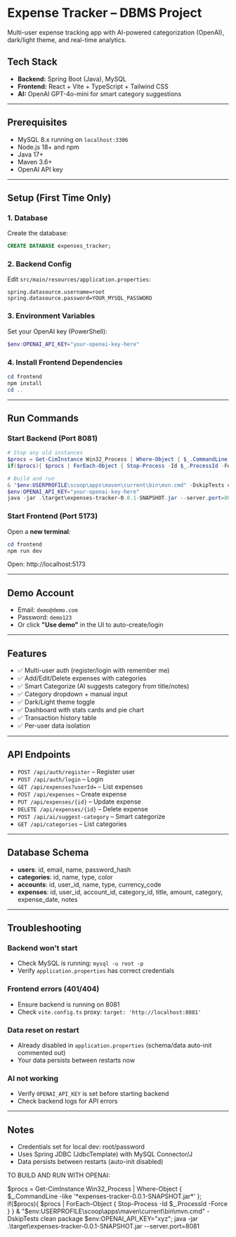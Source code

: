 # Expense Tracker – DBMS Project



Multi-user expense tracking app with AI-powered categorization (OpenAI), dark/light theme, and real-time analytics.

## Tech Stack
- **Backend:** Spring Boot (Java), MySQL
- **Frontend:** React + Vite + TypeScript + Tailwind CSS
- **AI:** OpenAI GPT-4o-mini for smart category suggestions

---

## Prerequisites
- MySQL 8.x running on `localhost:3306`
- Node.js 18+ and npm
- Java 17+
- Maven 3.6+
- OpenAI API key

---

## Setup (First Time Only)

### 1. Database
Create the database:
```sql
CREATE DATABASE expenses_tracker;
```

### 2. Backend Config
Edit `src/main/resources/application.properties`:
```properties
spring.datasource.username=root
spring.datasource.password=YOUR_MYSQL_PASSWORD
```

### 3. Environment Variables
Set your OpenAI key (PowerShell):
```powershell
$env:OPENAI_API_KEY="your-openai-key-here"
```

### 4. Install Frontend Dependencies
```powershell
cd frontend
npm install
cd ..
```

---

## Run Commands

### Start Backend (Port 8081)
```powershell
# Stop any old instances
$procs = Get-CimInstance Win32_Process | Where-Object { $_.CommandLine -like '*expenses-tracker-0.0.1-SNAPSHOT.jar*' }
if($procs){ $procs | ForEach-Object { Stop-Process -Id $_.ProcessId -Force } }

# Build and run
& "$env:USERPROFILE\scoop\apps\maven\current\bin\mvn.cmd" -DskipTests clean package
$env:OPENAI_API_KEY="your-openai-key-here"
java -jar .\target\expenses-tracker-0.0.1-SNAPSHOT.jar --server.port=8081
```

### Start Frontend (Port 5173)
Open a **new terminal**:
```powershell
cd frontend
npm run dev
```

Open: http://localhost:5173

---

## Demo Account
- Email: `demo@demo.com`
- Password: `demo123`
- Or click **"Use demo"** in the UI to auto-create/login

---

## Features
- ✅ Multi-user auth (register/login with remember me)
- ✅ Add/Edit/Delete expenses with categories
- ✅ Smart Categorize (AI suggests category from title/notes)
- ✅ Category dropdown + manual input
- ✅ Dark/Light theme toggle
- ✅ Dashboard with stats cards and pie chart
- ✅ Transaction history table
- ✅ Per-user data isolation

---

## API Endpoints
- `POST /api/auth/register` – Register user
- `POST /api/auth/login` – Login
- `GET /api/expenses?userId=` – List expenses
- `POST /api/expenses` – Create expense
- `PUT /api/expenses/{id}` – Update expense
- `DELETE /api/expenses/{id}` – Delete expense
- `POST /api/ai/suggest-category` – Smart categorize
- `GET /api/categories` – List categories

---

## Database Schema
- **users**: id, email, name, password_hash
- **categories**: id, name, type, color
- **accounts**: id, user_id, name, type, currency_code
- **expenses**: id, user_id, account_id, category_id, title, amount, category, expense_date, notes

---

## Troubleshooting

### Backend won't start
- Check MySQL is running: `mysql -u root -p`
- Verify `application.properties` has correct credentials

### Frontend errors (401/404)
- Ensure backend is running on 8081
- Check `vite.config.ts` proxy: `target: 'http://localhost:8081'`

### Data reset on restart
- Already disabled in `application.properties` (schema/data auto-init commented out)
- Your data persists between restarts now

### AI not working
- Verify `OPENAI_API_KEY` is set before starting backend
- Check backend logs for API errors

---

## Notes
- Credentials set for local dev: root/password
- Uses Spring JDBC (JdbcTemplate) with MySQL Connector/J
- Data persists between restarts (auto-init disabled)

TO BUILD AND RUN WITH OPENAI:

$procs = Get-CimInstance Win32_Process | Where-Object { $_.CommandLine -like '*expenses-tracker-0.0.1-SNAPSHOT.jar*' }; if($procs){ $procs | ForEach-Object { Stop-Process -Id $_.ProcessId -Force } }
& "$env:USERPROFILE\scoop\apps\maven\current\bin\mvn.cmd" -DskipTests clean package
$env:OPENAI_API_KEY="xyz"; java -jar .\target\expenses-tracker-0.0.1-SNAPSHOT.jar --server.port=8081